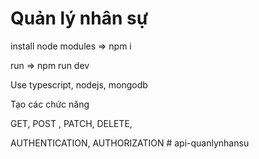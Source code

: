 # Quản lý nhân sự

install node modules => npm i 

run => npm run dev

Use typescript, nodejs, mongodb

Tạo các chức năng

GET, POST , PATCH, DELETE,


AUTHENTICATION, AUTHORIZATION
#   a p i - q u a n l y n h a n s u 
 
 

